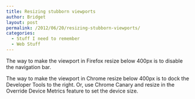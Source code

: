 ```yaml
---
title: Resizing stubborn viewports
author: Bridget
layout: post
permalink: /2012/06/20/resizing-stubborn-viewports/
categories:
  - Stuff I need to remember
  - Web Stuff
---
```

The way to make the viewport in Firefox resize below 400px is to disable the navigation bar.

The way to make the viewport in Chrome resize below 400px is to dock the Developer Tools to the right. Or, use Chrome Canary and resize in the Override Device Metrics feature to set the device size.